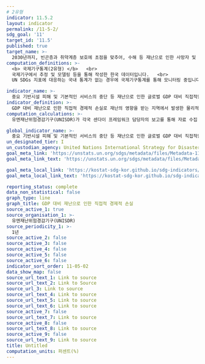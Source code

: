 ```yaml
---
# 2유형
indicator: 11.5.2
layout: indicator
permalink: /11-5-2/
sdg_goal: '11'
target_id: '11.5'
published: true
target_name: >-
  2030년까지, 빈곤층과 취약계층 보호에 초점을 맞추어, 수해 등 재난으로 인한 사망자 및 피해자수를 대폭 줄이고 세계 총 GDP대비 직접적인 경제적 손실을 대폭 감소
computation_definitions: >-
  <b> 국제기구통계(2유형) </b>   <br>
  국제기구에서 추정 및 모델링 등을 통해 작성한 한국 데이터입니다.   <br>
  UN SDGs 지표에 대응하는 국내 통계가 없는 경우에 국제기구통계를 통해 모니터링 중입니다. 

indicator_name: >-
  중요 기반시설 피해 및 기본적인 서비스의 중단 등 재난으로 인한 글로벌 GDP 대비 직접적인 경제적 손실
indicator_definition: >-
  GDP 대비 재난으로 인한 직접적 경제적 손실로 재난의 영향을 받는 지역에서 발생한 물리적 자산의 파괴된 화폐 가치의 비율
computation_calculations: >-
  유엔재난위험경감기구(UNISDR)가 각국 센다이 프레임워크 담당자의 보고를 통해 자료 수집

global_indicator_name: >-
  중요 기반시설 피해 및 기본적인 서비스의 중단 등 재난으로 인한 글로벌 GDP 대비 직접적인 경제적 손실 
un_designated_tier: I
un_custodian_agency: United Nations International Strategy for Disaster Reduction (UNISDR)
goal_meta_link: 'https://unstats.un.org/sdgs/metadata/files/Metadata-11-05-02.pdf'
goal_meta_link_text: 'https://unstats.un.org/sdgs/metadata/files/Metadata-11-05-02.pdf'

goal_meta_local_link: 'https://kostat-sdg-kor.github.io/sdg-indicators/public/data/Metadata-11-05-02_KOR.pdf'
goal_meta_local_link_text: 'https://kostat-sdg-kor.github.io/sdg-indicators/public/data/Metadata-11-05-02_KOR.pdf'

reporting_status: complete
data_non_statistical: false
graph_type: line
graph_title: GDP 대비 재난으로 인한 직접적 경제적 손실
source_active_1: true
source_organisation_1: >-
  유엔재난위험경감기구(UNISDR)
source_periodicity_1: >-
  1년
source_active_2: false
source_active_3: false
source_active_4: false
source_active_5: false
source_active_6: false
indicator_sort_order: 11-05-02
data_show_map: false
source_url_text_1: Link to source
source_url_text_2: Link to Source
source_url_3: Link to source
source_url_text_4: Link to source
source_url_text_5: Link to source
source_url_text_6: Link to source
source_active_7: false
source_url_text_7: Link to source
source_active_8: false
source_url_text_8: Link to source
source_active_9: false
source_url_text_9: Link to source
title: Untitled
computation_units: 퍼센트(%)
---
```

